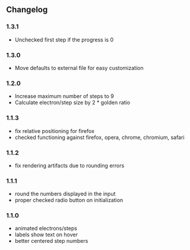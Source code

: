 ## Changelog

### 1.3.1
- Unchecked first step if the progress is 0

### 1.3.0
- Move defaults to external file for easy customization

### 1.2.0
- Increase maximum number of steps to 9
- Calculate electron/step size by 2 * golden ratio

### 1.1.3
- fix relative positioning for firefox
- checked functioning against firefox, opera, chrome, chromium, safari

### 1.1.2
- fix rendering artifacts due to rounding errors

### 1.1.1
- round the numbers displayed in the input
- proper checked radio button on initialization

### 1.1.0
- animated electrons/steps
- labels show text on hover
- better centered step numbers
